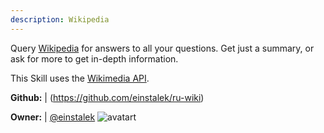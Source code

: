 ```yaml
---
description: Wikipedia
---
```

Query [Wikipedia](https://www.wikipedia.org) for answers to all your questions.  Get just a summary, or ask for more to get in-depth information.

This Skill uses the [Wikimedia API](https://en.wikipedia.org/w/api.php).

**Github:** | (https://github.com/einstalek/ru-wiki)

**Owner:** | [@einstalek](https://github.com/einstalek) ![avatart](https://avatars1.githubusercontent.com/u/20370264?v=4)

